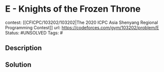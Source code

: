 # E - Knights of the Frozen Throne

contest: [[CFICPC/103202/103202|The 2020 ICPC Asia Shenyang Regional Programming Contest]]
url: https://codeforces.com/gym/103202/problem/E
Status: #UNSOLVED
Tags: #

## Description

## Solution

